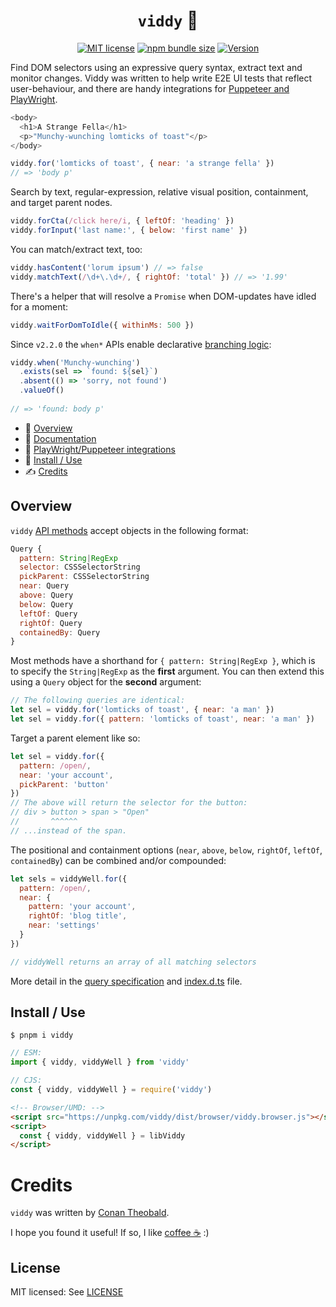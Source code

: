 <h1 align="center"><code>viddy</code> 🍊</h1>

<p align="center">
  <a href="https://github.com/shuckster/viddy/blob/master/LICENSE">
    <img
      alt="MIT license"
      src="https://img.shields.io/npm/l/viddy?style=plastic"
    /></a>
  <a href="https://bundlephobia.com/result?p=viddy">
    <img
      alt="npm bundle size"
      src="https://img.shields.io/bundlephobia/minzip/viddy?style=plastic"
    /></a>
  <a href="https://www.npmjs.com/package/viddy">
    <img
      alt="Version"
      src="https://img.shields.io/npm/v/viddy?style=plastic"
    /></a>
</p>

Find DOM selectors using an expressive query syntax, extract text and monitor changes. Viddy was written to help write E2E UI tests that reflect user-behaviour, and there are handy integrations for [Puppeteer and PlayWright](https://github.com/shuckster/viddy/wiki/Integrations).

```js
<body>
  <h1>A Strange Fella</h1>
  <p>"Munchy-wunching lomticks of toast"</p>
</body>

viddy.for('lomticks of toast', { near: 'a strange fella' })
// => 'body p'
```

Search by text, regular-expression, relative visual position, containment, and target parent nodes.

```js
viddy.forCta(/click here/i, { leftOf: 'heading' })
viddy.forInput('last name:', { below: 'first name' })
```

You can match/extract text, too:

```js
viddy.hasContent('lorum ipsum') // => false
viddy.matchText(/\d+\.\d+/, { rightOf: 'total' }) // => '1.99'
```

There's a helper that will resolve a `Promise` when DOM-updates have idled for a moment:

```js
viddy.waitForDomToIdle({ withinMs: 500 })
```

Since `v2.2.0` the `when*` APIs enable declarative [branching logic](https://github.com/shuckster/viddy/wiki/API-methods#-methods-for-branching-logic):

```js
viddy.when('Munchy-wunching')
  .exists(sel => `found: ${sel}`)
  .absent(() => 'sorry, not found')
  .valueOf()
  
// => 'found: body p'
```

- 👀 [Overview](#overview)
- 📖 [Documentation](https://github.com/shuckster/viddy/wiki)
- 🤡 [PlayWright/Puppeteer integrations](https://github.com/shuckster/viddy/wiki/Integrations)
- 📀 [Install / Use](#install--use)
- ✍️ [Credits](#credits)

## Overview

`viddy` [API methods](https://github.com/shuckster/viddy/wiki/API-methods) accept objects in the following format:

```js
Query {
  pattern: String|RegExp
  selector: CSSSelectorString
  pickParent: CSSSelectorString
  near: Query
  above: Query
  below: Query
  leftOf: Query
  rightOf: Query
  containedBy: Query
}
```

Most methods have a shorthand for `{ pattern: String|RegExp }`, which is to specify the `String|RegExp` as the **first** argument. You can then extend this using a `Query` object for the **second** argument:

```js
// The following queries are identical:
let sel = viddy.for('lomticks of toast', { near: 'a man' })
let sel = viddy.for({ pattern: 'lomticks of toast', near: 'a man' })
```

Target a parent element like so:

```js
let sel = viddy.for({
  pattern: /open/,
  near: 'your account',
  pickParent: 'button'
})
// The above will return the selector for the button:
// div > button > span > "Open"
//       ^^^^^^
// ...instead of the span.
```

The positional and containment options (`near`, `above`, `below`, `rightOf`, `leftOf`, `containedBy`) can be combined and/or compounded:

```js
let sels = viddyWell.for({
  pattern: /open/,
  near: {
    pattern: 'your account',
    rightOf: 'blog title',
    near: 'settings'
  }
})

// viddyWell returns an array of all matching selectors
```

More detail in the [query specification](https://github.com/shuckster/viddy/wiki#query-specification) and [index.d.ts](https://github.com/shuckster/viddy/blob/master/index.d.ts) file.

## Install / Use

```
$ pnpm i viddy
```

```js
// ESM:
import { viddy, viddyWell } from 'viddy'

// CJS:
const { viddy, viddyWell } = require('viddy')
```

```html
<!-- Browser/UMD: -->
<script src="https://unpkg.com/viddy/dist/browser/viddy.browser.js"></script>
<script>
  const { viddy, viddyWell } = libViddy
</script>
```

# Credits

`viddy` was written by [Conan Theobald](https://github.com/shuckster/).

I hope you found it useful! If so, I like [coffee ☕️](https://www.buymeacoffee.com/shuckster) :)

## License

MIT licensed: See [LICENSE](LICENSE)
